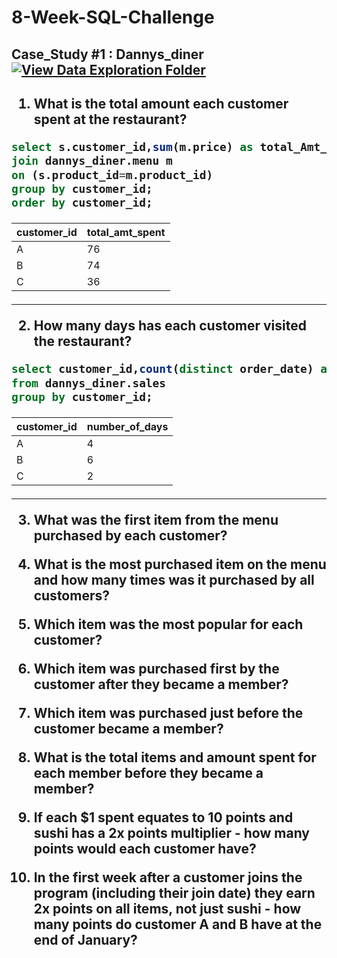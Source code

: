 # 8-Week-SQL-Challenge

<h2>Case_Study #1 : Dannys_diner <a href="https://8weeksqlchallenge.com/case-study-1/"><img src="https://camo.githubusercontent.com/53418bbd5a503cda20064610bd03cbbee3b0d1c06fea42a752ed4a73f95f3d5b/68747470733a2f2f696d672e736869656c64732e696f2f62616467652f566965772d536f6c7574696f6e5f436173655f53747564795f312d3937313930313f7374796c653d666f722d7468652d6261646765266c6f676f3d474954485542" alt="View Data Exploration Folder" data-canonical-src="https://img.shields.io/badge/View-Solution_Case_Study_1-971901?style=for-the-badge&amp;logo=GITHUB" style="max-width: 100%;"></a><h2>

  
1. What is the total amount each customer spent at the restaurant?

```SQL
select s.customer_id,sum(m.price) as total_Amt_spent from dannys_diner.sales s
join dannys_diner.menu m
on (s.product_id=m.product_id)
group by customer_id;
order by customer_id;
```

| customer_id | total_amt_spent |
| ----------- | --------------- |
| A           | 76              |
| B           | 74              |
| C           | 36              |

---
  
2. How many days has each customer visited the restaurant?

  ```SQL  
  select customer_id,count(distinct order_date) as Number_of_Days
  from dannys_diner.sales
  group by customer_id;
  ```
  | customer_id | number_of_days |
  | ----------- | -------------- |
  | A           | 4              |
  | B           | 6              |
  | C           | 2              |
 ---  
  
3. What was the first item from the menu purchased by each customer?

4. What is the most purchased item on the menu and how many times was it purchased by all customers?

5. Which item was the most popular for each customer?

6. Which item was purchased first by the customer after they became a member?

7. Which item was purchased just before the customer became a member?

8. What is the total items and amount spent for each member before they became a member?

9.  If each $1 spent equates to 10 points and sushi has a 2x points multiplier - how many points would each customer have?

10. In the first week after a customer joins the program (including their join date) they earn 2x points on all items, not just sushi - how many points do customer A and B have at the end of January?
